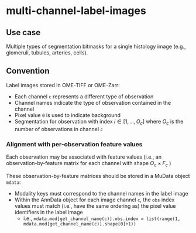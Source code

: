 # multi-channel-label-images

## Use case

Multiple types of segmentation bitmasks for a single histology image (e.g., glomeruli, tubules, arteries, cells).

## Convention

Label images stored in OME-TIFF or OME-Zarr:

- Each channel `c` represents a different type of observation
- Channel names indicate the type of observation contained in the channel
- Pixel value `0` is used to indicate background
- Segmentation for observation with index $i \in [1, ..., O_c]$ where $O_c$ is the number of observations in channel `c`

### Alignment with per-observation feature values

Each observation may be associated with feature values (i.e., an observation-by-feature matrix for each channel with shape $O_c \times F_c$ )

These observation-by-feature matrices should be stored in a MuData object `mdata`:
- Modality keys must correspond to the channel names in the label image
- Within the AnnData object for each image channel `c`, the `obs` index values must match (i.e., have the same ordering as) the pixel value identifiers in the label image
  - i.e., `mdata.mod[get_channel_name(c)].obs.index = list(range(1, mdata.mod[get_channel_name(c)].shape[0]+1))` 
